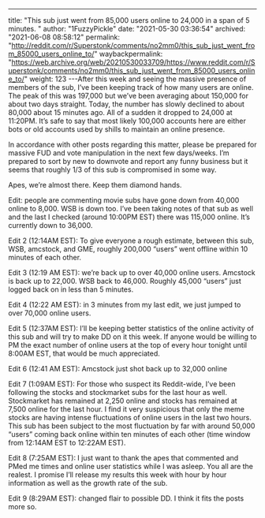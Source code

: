 ---
title: "This sub just went from 85,000 users online to 24,000 in a span of 5 minutes. "
author: "1FuzzyPickle"
date: "2021-05-30 03:36:54"
archived: "2021-06-08 08:58:12"
permalink: "http://reddit.com/r/Superstonk/comments/no2mm0/this_sub_just_went_from_85000_users_online_to/"
waybackpermalink: "https://web.archive.org/web/20210530033709/https://www.reddit.com/r/Superstonk/comments/no2mm0/this_sub_just_went_from_85000_users_online_to/"
weight: 123
---After this week and seeing the massive presence of members of the sub, I’ve been keeping track of how many users are online. The peak of this was 197,000 but we’ve been averaging about 150,000 for about two days straight. Today, the number has slowly declined to about 80,000 about 15 minutes ago. All of a sudden it dropped to 24,000 at 11:20PM. It’s safe to say that most likely 100,000 accounts here are either bots or old accounts used by shills to maintain an online presence. 


In accordance with other posts regarding this matter, please be prepared for massive FUD and vote manipulation in the next few days/weeks. I’m prepared to sort by new to downvote and report any funny business but it seems that roughly 1/3 of this sub is compromised in some way.


Apes, we’re almost there. Keep them diamond hands.


Edit: people are commenting movie subs have gone down from 40,000 online to 8,000. WSB is down too. I’ve been taking notes of that sub as well and the last I checked (around 10:00PM EST) there was 115,000 online. It’s currently down to 36,000.


Edit 2 (12:14AM EST): To give everyone a rough estimate, between this sub, WSB, amcstock, and GME, roughly 200,000 “users” went offline within 10 minutes of each other.


Edit 3 (12:19 AM EST): we’re back up to over 40,000 online users. Amcstock is back up to 22,000. WSB back to 46,000. Roughly 45,000 “users” just logged back on in less than 5 minutes.


Edit 4 (12:22 AM EST): in 3 minutes from my last edit, we just jumped to over 70,000 online users.


Edit 5 (12:37AM EST): I’ll be keeping better statistics of the online activity of this sub and will try to make DD on it this week. If anyone would be willing to PM the exact number of online users at the top of every hour tonight until 8:00AM EST, that would be much appreciated.


Edit 6 (12:41 AM EST): Amcstock just shot back up to 32,000 online 


Edit 7 (1:09AM EST): For those who suspect its Reddit-wide, I’ve been following the stocks and stockmarket subs for the last hour as well. Stockmarket has remained at 2,250 online and stocks has remained at 7,500 online for the last hour. I find it very suspicious that only the meme stocks are having intense fluctuations of online users in the last two hours. This sub has been subject to the most fluctuation by far with around 50,000 “users” coming back online within ten minutes of each other (time window from 12:14AM EST to 12:22AM EST).


Edit 8 (7:25AM EST): I just want to thank the apes that commented and PMed me times and online user statistics while I was asleep. You all are the realest. I promise I’ll release my results this week with hour by hour information as well as the growth rate of the sub.


Edit 9 (8:29AM EST): changed flair to possible DD. I think it fits the posts more so.

